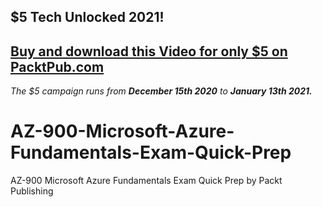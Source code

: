 ## $5 Tech Unlocked 2021!
[Buy and download this Video for only $5 on PacktPub.com](https://www.packtpub.com/product/az-900-microsoft-azure-fundamentals-exam-quick-prep-video/9781800206175)
-----
*The $5 campaign         runs from __December 15th 2020__ to __January 13th 2021.__*

# AZ-900-Microsoft-Azure-Fundamentals-Exam-Quick-Prep
AZ-900 Microsoft Azure Fundamentals Exam Quick Prep by Packt Publishing
